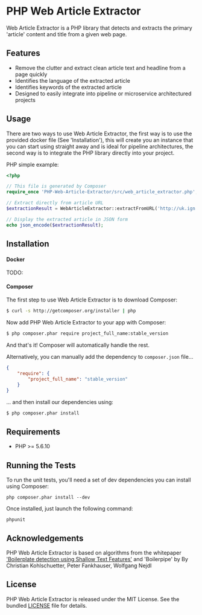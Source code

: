 # PHP Web Article Extractor

Web Article Extractor is a PHP library that detects and extracts the primary 'article' content and title from a given web page.

## Features

* Remove the clutter and extract clean article text and headline from a page quickly
* Identifies the language of the extracted article
* Identifies keywords of the extracted article
* Designed to easily integrate into pipeline or microservice architectured projects

## Usage
There are two ways to use Web Article Extractor, the first way is to use the provided docker file (See 'Installation'), this will create you an instance that you can start using straight away and is ideal for pipeline architectures, the second way is to integrate the PHP library directly into your project.

PHP simple example:

```php
<?php

// This file is generated by Composer
require_once 'PHP-Web-Article-Extractor/src/web_article_extractor.php';

// Extract directly from article URL
$extractionResult = WebArticleExtractor::extractFromURL('http://uk.ign.com/articles/2015/03/19/gabe-newell-discusses-possibility-of-half-life-3');

// Display the extracted article in JSON form
echo json_encode($extractionResult);
```

## Installation
#### Docker
TODO:

#### Composer
The first step to use Web Article Extractor is to download Composer:

```bash
$ curl -s http://getcomposer.org/installer | php
```

Now add PHP Web Article Extractor to your app with Composer:

```bash
$ php composer.phar require project_full_name:stable_version
```

And that's it! Composer will automatically handle the rest.

Alternatively, you can manually add the dependency to `composer.json` file...

```json
{
    "require": {
        "project_full_name": "stable_version"
    }
}
```

... and then install our dependencies using:
```bash
$ php composer.phar install
```
## Requirements

* PHP >= 5.6.10

## Running the Tests

To run the unit tests, you'll need a set of dev dependencies you can install using Composer:

```
php composer.phar install --dev
```

Once installed, just launch the following command:

```
phpunit
```

## Acknowledgements

PHP Web Article Extractor is based on algorithms from the whitepaper ['Boilerplate detection using Shallow Text Features'](http://www.l3s.de/~kohlschuetter/publications/wsdm187-kohlschuetter.pdf) 
and 'Boilerpipe' by By Christian Kohlschuetter, Peter Fankhauser, Wolfgang Nejdl

## License

PHP Web Article Extractor is released under the MIT License.
See the bundled [LICENSE](https://github.com/zackslash/PHP-Web-Article-Extractor/blob/master/LICENCE) file for details.
